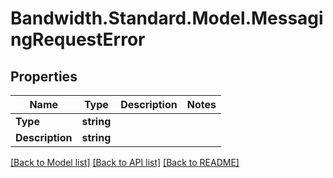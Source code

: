 
# Bandwidth.Standard.Model.MessagingRequestError

## Properties

Name | Type | Description | Notes
------------ | ------------- | ------------- | -------------
**Type** | **string** |  | 
**Description** | **string** |  | 

[[Back to Model list]](../README.md#documentation-for-models)
[[Back to API list]](../README.md#documentation-for-api-endpoints)
[[Back to README]](../README.md)

